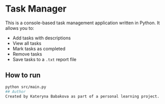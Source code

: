 # Task Manager

This is a console-based task management application written in Python. It allows you to:
- Add tasks with descriptions
- View all tasks
- Mark tasks as completed
- Remove tasks
- Save tasks to a `.txt` report file

## How to run
```bash
python src/main.py
## Author  
Created by Kateryna Babakova as part of a personal learning project.